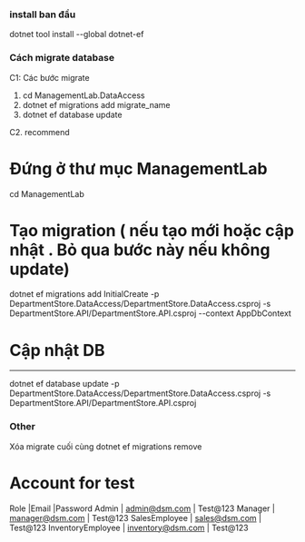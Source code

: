 ﻿
### install ban đầu
dotnet tool install --global dotnet-ef

### Cách migrate database
C1: Các bước migrate
1. cd ManagementLab.DataAccess
2. dotnet ef migrations add migrate_name
3. dotnet ef database update

C2. recommend
# Đứng ở thư mục ManagementLab
cd ManagementLab

# Tạo migration ( nếu tạo mới hoặc cập nhật . Bỏ qua bước này nếu không update)
dotnet ef migrations add InitialCreate -p DepartmentStore.DataAccess/DepartmentStore.DataAccess.csproj -s DepartmentStore.API/DepartmentStore.API.csproj --context AppDbContext

# Cập nhật DB
***
dotnet ef database update -p DepartmentStore.DataAccess/DepartmentStore.DataAccess.csproj -s DepartmentStore.API/DepartmentStore.API.csproj



### Other

Xóa migrate cuối cùng
dotnet ef migrations remove


# Account for test
Role			  |Email				|Password
Admin			  | admin@dsm.com		| Test@123
Manager			  | manager@dsm.com		| Test@123
SalesEmployee	  | sales@dsm.com		| Test@123
InventoryEmployee |	inventory@dsm.com	| Test@123